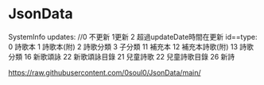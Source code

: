# JsonData

SystemInfo
updates: //0 不更新 1更新 2 超過updateDate時間在更新
id==type: 
0 詩歌本 1 詩歌本(附) 2 詩歌分類 3 子分類 11 補充本 12 補充本詩歌(附) 13 詩歌分類 16 新歌頌詠 22 新歌頌詠目錄 21 兒童詩歌 22 兒童詩歌目錄 26 新詩

https://raw.githubusercontent.com/0soul0/JsonData/main/
